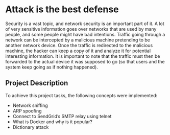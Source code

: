 # Attack is the best defense
Security is a vast topic, and network security is an important part of it. A lot of very sensitive information goes over networks that are used by many people, and some people might have bad intentions. Traffic going through a network can be intercepted by a malicious machine pretending to be another network device. Once the traffic is redirected to the malicious machine, the hacker can keep a copy of it and analyze it for potential interesting information. It is important to note that the traffic must then be forwarded to the actual device it was supposed to go (so that users and the system keep going as if nothing happened).
## Project Description
To achieve this project tasks, the following concepts were implemented:
- Network sniffing
- ARP spoofing
- Connect to SendGrid’s SMTP relay using telnet
- What is Docker and why is it popular?
- Dictionary attack
